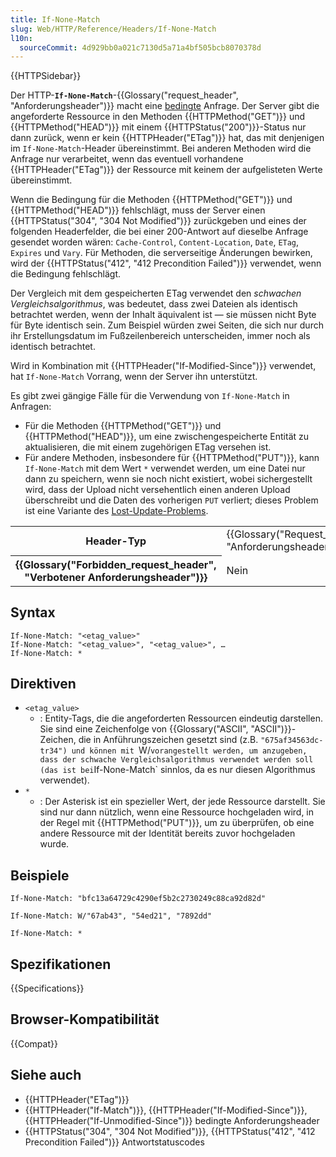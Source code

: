 ```yaml
---
title: If-None-Match
slug: Web/HTTP/Reference/Headers/If-None-Match
l10n:
  sourceCommit: 4d929bb0a021c7130d5a71a4bf505bcb8070378d
---
```


{{HTTPSidebar}}

Der HTTP-**`If-None-Match`**-{{Glossary("request_header", "Anforderungsheader")}} macht eine [bedingte](/de/docs/Web/HTTP/Guides/Conditional_requests) Anfrage.
Der Server gibt die angeforderte Ressource in den Methoden {{HTTPMethod("GET")}} und {{HTTPMethod("HEAD")}} mit einem {{HTTPStatus("200")}}-Status nur dann zurück, wenn er kein {{HTTPHeader("ETag")}} hat, das mit denjenigen im `If-None-Match`-Header übereinstimmt.
Bei anderen Methoden wird die Anfrage nur verarbeitet, wenn das eventuell vorhandene {{HTTPHeader("ETag")}} der Ressource mit keinem der aufgelisteten Werte übereinstimmt.

Wenn die Bedingung für die Methoden {{HTTPMethod("GET")}} und {{HTTPMethod("HEAD")}} fehlschlägt, muss der Server einen {{HTTPStatus("304", "304 Not Modified")}} zurückgeben und eines der folgenden Headerfelder, die bei einer 200-Antwort auf dieselbe Anfrage gesendet worden wären: `Cache-Control`, `Content-Location`, `Date`, `ETag`, `Expires` und `Vary`.
Für Methoden, die serverseitige Änderungen bewirken, wird der {{HTTPStatus("412", "412 Precondition Failed")}} verwendet, wenn die Bedingung fehlschlägt.

Der Vergleich mit dem gespeicherten ETag verwendet den _schwachen Vergleichsalgorithmus_, was bedeutet, dass zwei Dateien als identisch betrachtet werden, wenn der Inhalt äquivalent ist — sie müssen nicht Byte für Byte identisch sein.
Zum Beispiel würden zwei Seiten, die sich nur durch ihr Erstellungsdatum im Fußzeilenbereich unterscheiden, immer noch als identisch betrachtet.

Wird in Kombination mit {{HTTPHeader("If-Modified-Since")}} verwendet, hat `If-None-Match` Vorrang, wenn der Server ihn unterstützt.

Es gibt zwei gängige Fälle für die Verwendung von `If-None-Match` in Anfragen:

- Für die Methoden {{HTTPMethod("GET")}} und {{HTTPMethod("HEAD")}}, um eine zwischengespeicherte Entität zu aktualisieren, die mit einem zugehörigen ETag versehen ist.
- Für andere Methoden, insbesondere für {{HTTPMethod("PUT")}}, kann `If-None-Match` mit dem Wert `*` verwendet werden, um eine Datei nur dann zu speichern, wenn sie noch nicht existiert, wobei sichergestellt wird, dass der Upload nicht versehentlich einen anderen Upload überschreibt und die Daten des vorherigen `PUT` verliert; dieses Problem ist eine Variante des [Lost-Update-Problems](https://www.w3.org/1999/04/Editing/#3.1).

<table class="properties">
  <tbody>
    <tr>
      <th scope="row">Header-Typ</th>
      <td>{{Glossary("Request_header", "Anforderungsheader")}}</td>
    </tr>
    <tr>
      <th scope="row">{{Glossary("Forbidden_request_header", "Verbotener Anforderungsheader")}}</th>
      <td>Nein</td>
    </tr>
  </tbody>
</table>

## Syntax

```http
If-None-Match: "<etag_value>"
If-None-Match: "<etag_value>", "<etag_value>", …
If-None-Match: *
```

## Direktiven

- `<etag_value>`
  - : Entity-Tags, die die angeforderten Ressourcen eindeutig darstellen. Sie sind eine Zeichenfolge von {{Glossary("ASCII", "ASCII")}}-Zeichen, die in Anführungszeichen gesetzt sind (z.B. `"675af34563dc-tr34") und können mit `W/`vorangestellt werden, um anzugeben, dass der schwache Vergleichsalgorithmus verwendet werden soll (das ist bei`If-None-Match` sinnlos, da es nur diesen Algorithmus verwendet).
- `*`
  - : Der Asterisk ist ein spezieller Wert, der jede Ressource darstellt. Sie sind nur dann nützlich, wenn eine Ressource hochgeladen wird, in der Regel mit {{HTTPMethod("PUT")}}, um zu überprüfen, ob eine andere Ressource mit der Identität bereits zuvor hochgeladen wurde.

## Beispiele

```http
If-None-Match: "bfc13a64729c4290ef5b2c2730249c88ca92d82d"

If-None-Match: W/"67ab43", "54ed21", "7892dd"

If-None-Match: *
```

## Spezifikationen

{{Specifications}}

## Browser-Kompatibilität

{{Compat}}

## Siehe auch

- {{HTTPHeader("ETag")}}
- {{HTTPHeader("If-Match")}}, {{HTTPHeader("If-Modified-Since")}}, {{HTTPHeader("If-Unmodified-Since")}} bedingte Anforderungsheader
- {{HTTPStatus("304", "304 Not Modified")}}, {{HTTPStatus("412", "412 Precondition Failed")}} Antwortstatuscodes
